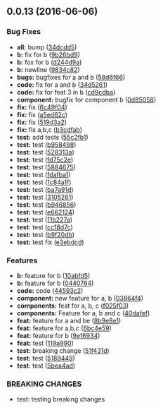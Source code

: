 <a name="0.0.13"></a>
## 0.0.13 (2016-06-06)


### Bug Fixes

* **all:** bump ([34dcdd5](https://bitbucket.org/atlassian/atlaskit-spike/commits/34dcdd5))
* **b:** fix for b ([9b26bd9](https://bitbucket.org/atlassian/atlaskit-spike/commits/9b26bd9))
* **b:** fox for b ([d244d9a](https://bitbucket.org/atlassian/atlaskit-spike/commits/d244d9a))
* **b:** newline ([9834c82](https://bitbucket.org/atlassian/atlaskit-spike/commits/9834c82))
* **bugs:** bugfixes for a and b ([58d6f66](https://bitbucket.org/atlassian/atlaskit-spike/commits/58d6f66))
* **code:** fix for a and b ([34d5261](https://bitbucket.org/atlassian/atlaskit-spike/commits/34d5261))
* **code:** fix for feat 3 in b ([cd9cdba](https://bitbucket.org/atlassian/atlaskit-spike/commits/cd9cdba))
* **component:** bugfix for component b ([0d85058](https://bitbucket.org/atlassian/atlaskit-spike/commits/0d85058))
* **fix:** fix ([6c49f04](https://bitbucket.org/atlassian/atlaskit-spike/commits/6c49f04))
* **fix:** fix ([a5ed62c](https://bitbucket.org/atlassian/atlaskit-spike/commits/a5ed62c))
* **fix:** fix ([519d3a2](https://bitbucket.org/atlassian/atlaskit-spike/commits/519d3a2))
* **fix:** fix a,b,c ([b3cdfab](https://bitbucket.org/atlassian/atlaskit-spike/commits/b3cdfab))
* **test:** add tests ([55c2fb1](https://bitbucket.org/atlassian/atlaskit-spike/commits/55c2fb1))
* **test:** test ([b958498](https://bitbucket.org/atlassian/atlaskit-spike/commits/b958498))
* **test:** test ([528313a](https://bitbucket.org/atlassian/atlaskit-spike/commits/528313a))
* **test:** test ([fd75c2e](https://bitbucket.org/atlassian/atlaskit-spike/commits/fd75c2e))
* **test:** test ([5884675](https://bitbucket.org/atlassian/atlaskit-spike/commits/5884675))
* **test:** test ([fdafba1](https://bitbucket.org/atlassian/atlaskit-spike/commits/fdafba1))
* **test:** test ([1c84a1f](https://bitbucket.org/atlassian/atlaskit-spike/commits/1c84a1f))
* **test:** test ([ba7a91d](https://bitbucket.org/atlassian/atlaskit-spike/commits/ba7a91d))
* **test:** test ([3105281](https://bitbucket.org/atlassian/atlaskit-spike/commits/3105281))
* **test:** test ([b946856](https://bitbucket.org/atlassian/atlaskit-spike/commits/b946856))
* **test:** test ([e662124](https://bitbucket.org/atlassian/atlaskit-spike/commits/e662124))
* **test:** test ([11b227a](https://bitbucket.org/atlassian/atlaskit-spike/commits/11b227a))
* **test:** test ([cc18d7c](https://bitbucket.org/atlassian/atlaskit-spike/commits/cc18d7c))
* **test:** test ([b9f20db](https://bitbucket.org/atlassian/atlaskit-spike/commits/b9f20db))
* **test:** test fix ([e3ebdcd](https://bitbucket.org/atlassian/atlaskit-spike/commits/e3ebdcd))


### Features

* **b:** feature for b ([10abfd5](https://bitbucket.org/atlassian/atlaskit-spike/commits/10abfd5))
* **b:** feature for b ([0440764](https://bitbucket.org/atlassian/atlaskit-spike/commits/0440764))
* **code:** code ([44593c2](https://bitbucket.org/atlassian/atlaskit-spike/commits/44593c2))
* **component:** new feature for a, b ([03864f4](https://bitbucket.org/atlassian/atlaskit-spike/commits/03864f4))
* **components:** feat for a, b, c ([f025f03](https://bitbucket.org/atlassian/atlaskit-spike/commits/f025f03))
* **components:** Feature for a, b and c ([40dafef](https://bitbucket.org/atlassian/atlaskit-spike/commits/40dafef))
* **feat:** feature for a and be ([8b9e8e1](https://bitbucket.org/atlassian/atlaskit-spike/commits/8b9e8e1))
* **feat:** feature for a,b,c ([6bc4e59](https://bitbucket.org/atlassian/atlaskit-spike/commits/6bc4e59))
* **feat:** feature for b ([9ef6934](https://bitbucket.org/atlassian/atlaskit-spike/commits/9ef6934))
* **feat:** test ([119a990](https://bitbucket.org/atlassian/atlaskit-spike/commits/119a990))
* **test:** breaking change ([51f431d](https://bitbucket.org/atlassian/atlaskit-spike/commits/51f431d))
* **test:** test ([5189449](https://bitbucket.org/atlassian/atlaskit-spike/commits/5189449))
* **test:** test ([5bea4ad](https://bitbucket.org/atlassian/atlaskit-spike/commits/5bea4ad))


### BREAKING CHANGES

* test: testing breaking changes



